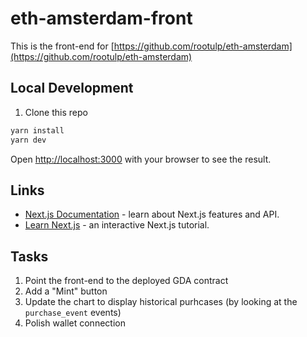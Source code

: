 # eth-amsterdam-front

This is the front-end for [https://github.com/rootulp/eth-amsterdam](https://github.com/rootulp/eth-amsterdam)

## Local Development

1. Clone this repo

```bash
yarn install
yarn dev
```

Open [http://localhost:3000](http://localhost:3000) with your browser to see the result.

## Links

- [Next.js Documentation](https://nextjs.org/docs) - learn about Next.js features and API.
- [Learn Next.js](https://nextjs.org/learn) - an interactive Next.js tutorial.

## Tasks

1. Point the front-end to the deployed GDA contract
1. Add a "Mint" button
1. Update the chart to display historical purhcases (by looking at the `purchase_event` events)
1. Polish wallet connection
